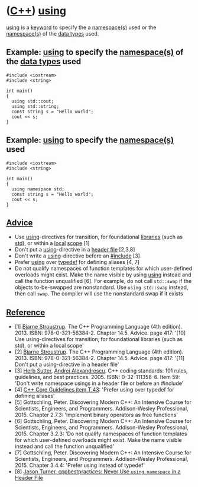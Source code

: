 # ([C++](Cpp.md)) [using](CppUsing.md)

[using](CppUsing.md) is a [keyword](CppKeyword.md) to specify the a
[namespace(s)](CppNamespace.md) used or the
[namespace(s)](CppNamespace.md) of the [data types](CppDataType.md)
used.

## Example: [using](CppUsing.md) to specify the [namespace(s)](CppNamespace.md) of the [data types](CppDataType.md) used

```
#include <iostream>
#include <string>

int main()
{
  using std::cout;
  using std::string;
  const string s = "Hello world";
  cout << s;
}
```

## Example: [using](CppUsing.md) to specify the [namespace(s)](CppNamespace.md) used

```
#include <iostream>
#include <string>

int main()
{
  using namespace std;
  const string s = "Hello world";
  cout << s;
}
```

## [Advice](CppAdvice.md)

 * Use [using](CppUsing.md)-directives for transition, for foundational [libraries](CppLibrary.md) (such as [std](CppStd.md)), or within a [local](CppLocal.md) [scope](CppScope.md) [1] 
 * Don't put a [using](CppUsing.md)-directive in a [header file](CppHeaderFile.md) [2,3,8]
 * Don't write a [using](CppUsing.md)-directive before an [#include](CppInclude.md) [3] 
 * Prefer [using](CppUsing.md) over [typedef](CppTypedef.md) for defining aliases [4, 7]
 * Do not qualify namespaces of function templates for which user-defined overloads might exist. Make the name visible by using [using](CppUsing.md) instead and call the function unqualified [6]. For example, do not call `std::swap` if the objects to-be-swapped are nonstandard. Use `using std::swap` instead, then call `swap`. The compiler will use the nonstandard swap if it exists

## [Reference](CppReferences.md)

 * [1] [Bjarne Stroustrup](CppBjarneStroustrup.md). The C++ Programming Language (4th edition). 2013. ISBN: 978-0-321-56384-2. Chapter 14.5. Advice. page 417: '\[10\] Use using-directives for transition, for foundational libraries (such as std), or within a local scope'
 * [2] [Bjarne Stroustrup](CppBjarneStroustrup.md). The C++ Programming Language (4th edition). 2013. ISBN: 978-0-321-56384-2. Chapter 14.5. Advice. page 417: '\[11\] Don't put a using-directive in a header file'
 * [3] [Herb Sutter](CppHerbSutter.md), [Andrei Alexandrescu](CppAndreiAlexandrescu.md). C++ coding standards: 101 rules, guidelines, and best practices. 2005. ISBN: 0-32-111358-6. Item 59: 'Don't write namespace usings in a header file or before an #include'
 * [4] [C++ Core Guidelines item T.43](https://github.com/isocpp/CppCoreGuidelines/blob/master/CppCoreGuidelines.md#t43-prefer-using-over-typedef-for-defining-aliases): 'Prefer using over typedef for defining aliases'
 * [5] Gottschling, Peter. Discovering Modern C++: An Intensive Course for Scientists, Engineers, and Programmers. Addison-Wesley Professional, 2015. Chapter 2.7.3: 'Implement binary operators as free functions'
 * [6] Gottschling, Peter. Discovering Modern C++: An Intensive Course for Scientists, Engineers, and Programmers. Addison-Wesley Professional, 2015. Chapter 3.2.3: 'Do not qualify namespaces of function templates for which user-defined overloads might exist. Make the name visible instead and call the function unqualified'
 * [7] Gottschling, Peter. Discovering Modern C++: An Intensive Course for Scientists, Engineers, and Programmers. Addison-Wesley Professional, 2015. Chapter 3.4.4: 'Prefer using instead of typedef'
 * [8] [Jason Turner, cppbestpractices: Never Use `using namespace` in a Header File](https://github.com/lefticus/cppbestpractices/blob/master/03-Style.md#never-use-using-namespace-in-a-header-file)

